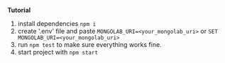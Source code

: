 **Tutorial**

1. install dependencies
`npm i`
2. create '.env' file and paste `MONGOLAB_URI=<your_mongolab_uri>` or 
`SET MONGOLAB_URI=<your_mongolab_uri>`
3. run `npm test` to make sure everything works fine.
4. start project with `npm start`
